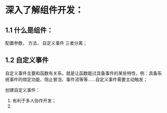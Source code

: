 # 深入了解组件开发：

## 1.1 什么是组件：

配置参数， 方法， 自定义事件 三者分离；

## 1.2 自定义事件

自定义事件主要和函数有关系，就是让函数能过具备事件的某些特性，例：具备系统事件的绑定功能、阻止冒泡、事件流等等......自定义事件需要主动触发；

创建自定义事件：
1. 有利于多人协作开发；
2. 